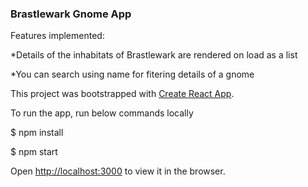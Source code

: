 

### Brastlewark Gnome App
Features implemented:

*Details of the inhabitats of Brastlewark are rendered on load as a list

*You can search using name for fitering details of a gnome

This project was bootstrapped with [Create React App](https://github.com/facebook/create-react-app).

To run the app, run below commands locally

$ npm install

$ npm start

Open [http://localhost:3000](http://localhost:3000) to view it in the browser.
